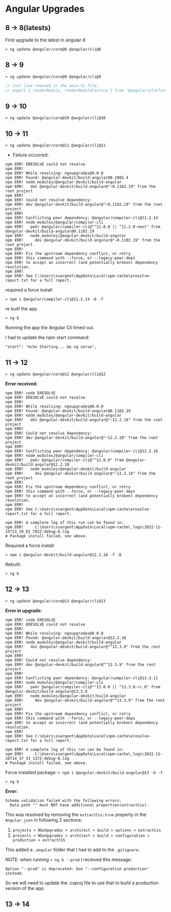 # Angular Upgrades

## 8 -> 8(latests)

First upgrade to the latest in angular 8

`> ng update @angular/core@8 @angular/cli@8`

## 8 -> 9

`> ng update @angular/core@9 @angular/cli@9`

```Javascript
// last line removed in the main.ts file.
// export { renderModule, renderModuleFactory } from '@angular/platform-server';
```

## 9 -> 10

`> ng update @angular/core@10 @angular/cli@10`

## 10 -> 11

`> ng update @angular/core@11 @angular/cli@11`

- Failure occurred:

```
npm ERR! ERESOLVE could not resolve
npm ERR!
npm ERR! While resolving: ngxupgrades@0.0.0
npm ERR! Found: @angular-devkit/build-angular@0.1002.4
npm ERR! node_modules/@angular-devkit/build-angular
npm ERR!   dev @angular-devkit/build-angular@"~0.1102.19" from the root project
npm ERR!
npm ERR! Could not resolve dependency:
npm ERR! dev @angular-devkit/build-angular@"~0.1102.19" from the root project
npm ERR!
npm ERR! Conflicting peer dependency: @angular/compiler-cli@11.2.14
npm ERR! node_modules/@angular/compiler-cli
npm ERR!   peer @angular/compiler-cli@"^11.0.0 || ^11.2.0-next" from @angular-devkit/build-angular@0.1102.19
npm ERR!   node_modules/@angular-devkit/build-angular
npm ERR!     dev @angular-devkit/build-angular@"~0.1102.19" from the root project
npm ERR!
npm ERR! Fix the upstream dependency conflict, or retry
npm ERR! this command with --force, or --legacy-peer-deps
npm ERR! to accept an incorrect (and potentially broken) dependency resolution.
npm ERR!
npm ERR! See C:\Users\ssargent\AppData\Local\npm-cache\eresolve-report.txt for a full report.
```

required a force install

`> npm i @angular/compiler-cli@11.2.14 -D -f`

re built the app

`> ng b`

Running the app the Angular Cli timed out.

I had to update the npm start command:

```
"start": "echo Starting... && ng serve",
```

## 11 -> 12

`> ng update @angular/core@12 @angular/cli@12`

**Error received:**

```
npm ERR! code ERESOLVE
npm ERR! ERESOLVE could not resolve
npm ERR!
npm ERR! While resolving: ngxupgrades@0.0.0
npm ERR! Found: @angular-devkit/build-angular@0.1102.19
npm ERR! node_modules/@angular-devkit/build-angular
npm ERR!   dev @angular-devkit/build-angular@"~12.2.18" from the root project
npm ERR!
npm ERR! Could not resolve dependency:
npm ERR! dev @angular-devkit/build-angular@"~12.2.18" from the root project
npm ERR!
npm ERR! Conflicting peer dependency: @angular/compiler-cli@12.2.16
npm ERR! node_modules/@angular/compiler-cli
npm ERR!   peer @angular/compiler-cli@"^12.0.0" from @angular-devkit/build-angular@12.2.18
npm ERR!   node_modules/@angular-devkit/build-angular
npm ERR!     dev @angular-devkit/build-angular@"~12.2.18" from the root project
npm ERR!
npm ERR! Fix the upstream dependency conflict, or retry
npm ERR! this command with --force, or --legacy-peer-deps
npm ERR! to accept an incorrect (and potentially broken) dependency resolution.
npm ERR!
npm ERR! See C:\Users\ssargent\AppData\Local\npm-cache\eresolve-report.txt for a full report.

npm ERR! A complete log of this run can be found in:
npm ERR!     C:\Users\ssargent\AppData\Local\npm-cache\_logs\2022-11-15T23_19_01_792Z-debug-0.log
✖ Package install failed, see above.
```

Required a force install:

`> npm i @angular-devkit/build-angular@12.2.18 -f -D`

Rebuilt:

`> ng b`

## 12 -> 13

`> ng update @angular/core@13 @angular/cli@13`

**Error in upgrade:**

```
npm ERR! code ERESOLVE
npm ERR! ERESOLVE could not resolve
npm ERR!
npm ERR! While resolving: ngxupgrades@0.0.0
npm ERR! Found: @angular-devkit/build-angular@12.2.18
npm ERR! node_modules/@angular-devkit/build-angular
npm ERR!   dev @angular-devkit/build-angular@"^13.3.9" from the root project
npm ERR!
npm ERR! Could not resolve dependency:
npm ERR! dev @angular-devkit/build-angular@"^13.3.9" from the root project
npm ERR!
npm ERR! Conflicting peer dependency: @angular/compiler-cli@13.3.11
npm ERR! node_modules/@angular/compiler-cli
npm ERR!   peer @angular/compiler-cli@"^13.0.0 || ^13.3.0-rc.0" from @angular-devkit/build-angular@13.3.9
npm ERR!   node_modules/@angular-devkit/build-angular
npm ERR!     dev @angular-devkit/build-angular@"^13.3.9" from the root project
npm ERR!
npm ERR! Fix the upstream dependency conflict, or retry
npm ERR! this command with --force, or --legacy-peer-deps
npm ERR! to accept an incorrect (and potentially broken) dependency resolution.
npm ERR!
npm ERR! See C:\Users\ssargent\AppData\Local\npm-cache\eresolve-report.txt for a full report.

npm ERR! A complete log of this run can be found in:
npm ERR!     C:\Users\ssargent\AppData\Local\npm-cache\_logs\2022-11-16T14_37_33_137Z-debug-0.log
✖ Package install failed, see above.
```

Force installed package:
`> npm i @angular-devkit/build-angular@13 -D -f`

`> ng b`

**Error:**

```
Schema validation failed with the following errors:
  Data path "" must NOT have additional properties(extractCss).
```

This was resolved by removing the `extractCss:true` property in the `Angular.json` in following 2 sections:

1. `projects > NGxUpgrades > architect > build > options > extractCss`
2. `projects > NGxUpgrades > architect > build > configuration > production > extractCSS`

This added a `.angular` folder that I had to add to the `.gitignore`.

NOTE: when running `> ng b --prod` I received this message:

`Option "--prod" is deprecated: Use "--configuration production" instead.`

So we will need to update the .csproj file to use that to build a production version of the app.

## 13 -> 14

